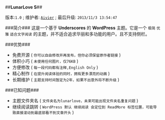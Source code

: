 ##**LunarLove S**##

版本:`1.0` ; 维护者: [`Aivier`](http://aiyou.im) ; 最后升级: `2013/11/3 13:54:47 `

###简介###
这是一个基于 **Underscores** 的 **WordPress** 主题。它是一个 `极简` `优雅` `适合文字阅读` 的主题，并不适合追求华丽和多功能的用户。且不支持侧栏。

###优势###
- 免费开源 ( `你可以自由修改并再发布，但你必须保留原作者链接` )
- 体积小巧 ( `未使用任何图片，仅76KB` )
- 方便修改 ( `每一段代码都有注释,English Only` )
- 精心制作 ( `在提升阅读体验的同时，拥有更多漂亮的动画` )
- 长期维护 ( `主题支持时间暂定为2年，如果不出意外将不断升级` )

###已知问题###
- 主题文件夹名 ( `文件夹名为lunarlove，未来可能出现文件夹名重复问题` )
- 继续阅读跳转 ( `WordPress 默认 继续阅读 会定位到 ReadMore 标签位置，可能导致直接滚动到最底部看不到文章开头` )
